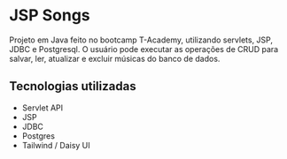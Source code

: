 # JSP Songs

Projeto em Java feito no bootcamp T-Academy, utilizando servlets, JSP, JDBC e Postgresql.
O usuário pode executar as operações de CRUD para salvar, ler, atualizar e excluir músicas do banco de dados.

## Tecnologias utilizadas

- Servlet API
- JSP
- JDBC
- Postgres
- Tailwind / Daisy UI
